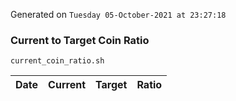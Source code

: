 Generated on `Tuesday 05-October-2021 at 23:27:18`

### Current to Target Coin Ratio
`current_coin_ratio.sh`

Date|Current|Target|Ratio
---|---|---|---
